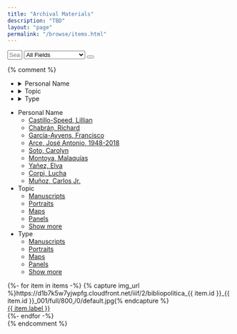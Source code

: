 ```yaml
---
title: "Archival Materials"
description: "TBD"
layout: "page"
permalink: "/browse/items.html"
---
```


<script src="https://unpkg.com/itemsjs@2.1.24/dist/index.umd.js"></script>
<script src="https://unpkg.com/lunr/lunr.js"></script>
<script>
  async function fetchData(dataFile) {
    const response = await fetch(dataFile);
    const data = await response.json();
    return data;
  }
  window.prefixUrl    = "{{ '/' | url }}";
  window.promisedData = fetchData("{{ '/items.json' | url }}"); 
</script>

<div class="join w-full max-w-full mb-8">
  <input size="1" id="search-input" class="italic input grow input-bordered md:input-md input-sm join-item border-1 border-base-content" placeholder="Search"/>
  <select size="1" id="search-limit-select" class="select select-bordered md:select-md select-sm join-item border-1 border-base-content">
    <option>All Fields</option>
    <option>label</option>
    <option>Narrative Summary</option>
    <option>Personal Name</option>
    <option>Subject</option>
    <option>Genre</option>
    <option>Format</option>
    <option>Keyword</option>
  </select>
  <button size="1" id="search-submit" class="btn btn-sm md:btn-md btn-outline join-item">
    <svg xmlns="http://www.w3.org/2000/svg" viewBox="0 0 16 16" fill="currentColor" class="w-4 h-4 opacity-70"><path fill-rule="evenodd" d="M9.965 11.026a5 5 0 1 1 1.06-1.06l2.755 2.754a.75.75 0 1 1-1.06 1.06l-2.755-2.754ZM10.5 7a3.5 3.5 0 1 1-7 0 3.5 3.5 0 0 1 7 0Z" clip-rule="evenodd" /></svg>
  </button>
</div>
<main class="flex-auto md:px-10 not-prose">
  <div id="results-info"></div>
  <div id="results" class="grid grid-cols-4 md:grid-cols-5 lg:grid-cols-6 gap-10 gap-y-5 items-center">
  </div>
</main>

<script src="{{ '/js/search.js' | url }}"></script>

{% comment %}
<div class="md:flex pb-10 not-prose">
  <aside class="flex-none top-0 min-w-56">
    <!-- mobile dropdown menu -->
    <ul class="md:hidden menu menu-horizontal rounded-box border border-neutral w-full mb-5">
      <li>
      <details closed>
        <summary class="font-bold">Personal Name</summary>
        <ul>
          <li><a href="">Castillo-Speed, Lillian</a></li>
          <li><a href="">Chabrán, Richard</a></li>
          <li><a href="">García-Ayvens, Francisco</a></li>
          <li><a href="">Arce, José Antonio, 1948-2018</a></li>
          <li><a href="">Soto, Carolyn</a></li>
          <li><a href="">Montoya, Malaquías</a></li>
          <li><a href="">Yañez, Elva</a></li>
          <li><a href="">Corpi, Lucha</a></li>
          <li><a href="">Muñoz, Carlos Jr.</a></li>
        </ul>
      </details>
      </li>	
      <li>
      <details closed>
        <summary class="font-bold">Topic</summary>
        <ul>
          <li><a href="">Manuscripts</a></li>
          <li><a href="">Portraits</a></li>
          <li><a href="">Maps</a></li>
          <li><a href="">Panels</a></li>
          <li><a href="">Show more</a></li>
        </ul>
      </details>
      </li>
      <li>
      <details closed>
        <summary class="font-bold">Type</summary>
        <ul>
          <li><a href="">Manuscripts</a></li>
          <li><a href="">Portraits</a></li>
          <li><a href="">Maps</a></li>
          <li><a href="">Panels</a></li>
          <li><a href="">Show more</a></li>
        </ul>
      </details>
      </li>
    </ul>
    <!-- desktop menu -->
    <ul class="hidden md:block md:text-sm sticky top-20 max-h-screen overflow-y-scroll">
      <li class="pb-5">
        <div class="font-bold text-2xl tracking-tight mb-1">Personal Name</div>
        <ul>
          <li class="border-t border-neutral py-1"><a href="">Castillo-Speed, Lillian</a></li>
          <li class="border-t border-neutral py-1"><a class="font-bold text-accent" href="">Chabrán, Richard</a></li>
          <li class="border-t border-neutral py-1"><a href="">García-Ayvens, Francisco</a></li>
          <li class="border-t border-neutral py-1"><a href="">Arce, José Antonio, 1948-2018</a></li>
          <li class="border-t border-neutral py-1"><a href="">Soto, Carolyn</a></li>
          <li class="border-t border-neutral py-1"><a href="">Montoya, Malaquías</a></li>
          <li class="border-t border-neutral py-1"><a href="">Yañez, Elva</a></li>
          <li class="border-t border-neutral py-1"><a href="">Corpi, Lucha</a></li>
          <li class="border-t border-neutral py-1"><a href="">Muñoz, Carlos Jr.</a></li>
        </ul>
      </li>
      <li class="pb-5"> 
        <div class="font-bold border-neutral text-2xl tracking-tight mb-1">Topic</div>
        <ul>
          <li class="border-t border-neutral py-1"><a href="">Manuscripts</a></li>
          <li class="border-t border-neutral py-1"><a class="font-bold text-accent" href="">Portraits</a></li>
          <li class="border-t border-neutral py-1"><a href="">Maps</a></li>
          <li class="border-t border-neutral py-1"><a href="">Panels</a></li>
          <li class="border-t border-neutral py-1"><a class="italic" href="">Show more</a></li>
        </ul>
      </li>
      <li class="pb-5"> 
        <div class="font-bold border-neutral text-2xl tracking-tight mb-1">Type</div>
        <ul>
          <li class="border-t border-neutral py-1"><a href="">Manuscripts</a></li>
          <li class="border-t border-neutral py-1"><a class="font-bold text-accent" href="">Portraits</a></li>
          <li class="border-t border-neutral py-1"><a href="">Maps</a></li>
          <li class="border-t border-neutral py-1"><a href="">Panels</a></li>
          <li class="border-t border-neutral py-1"><a class="italic" href="">Show more</a></li>
        </ul>
      </li>
    </ul>
    <!-- end desktop menu -->
  </aside>
  <main class="flex-auto md:px-10">
    <div class="grid grid-cols-3 md:grid-cols-4 lg:grid-cols-5 gap-10 gap-y-5 items-center">
      {%- for item in items -%}
        {% capture img_url %}https://d1b7k5w7yjwpfg.cloudfront.net/iiif/2/bibliopolitica_{{ item.id }}_{{ item.id }}_001/full/800,/0/default.jpg{% endcapture %}
        <div class="mb-8">
          <a href="{{ '/item/' | append: item.id | url }}.html">
            <img 
              src="{{ img_url }}"
              alt=""
              class="max-w-full h-auto"
            >
            <div class="mt-1 leading-[1.4]">
              {{ item.label }}
            </div>
          </a>
        </div>
      {%- endfor -%}
    </div>
  </main>
</div>
{% endcomment %}